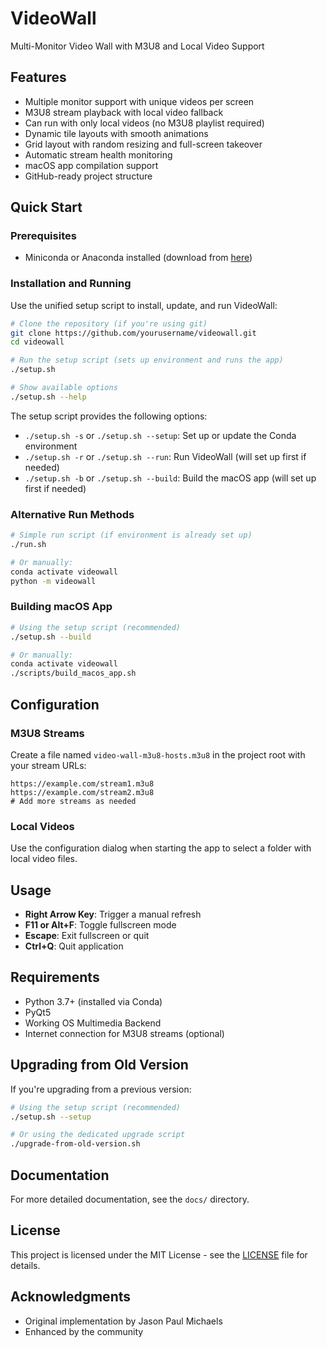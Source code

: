 # VideoWall

Multi-Monitor Video Wall with M3U8 and Local Video Support

## Features

- Multiple monitor support with unique videos per screen
- M3U8 stream playback with local video fallback
- Can run with only local videos (no M3U8 playlist required)
- Dynamic tile layouts with smooth animations
- Grid layout with random resizing and full-screen takeover
- Automatic stream health monitoring
- macOS app compilation support
- GitHub-ready project structure

## Quick Start

### Prerequisites

- Miniconda or Anaconda installed (download from [here](https://docs.conda.io/en/latest/miniconda.html))

### Installation and Running

Use the unified setup script to install, update, and run VideoWall:

```bash
# Clone the repository (if you're using git)
git clone https://github.com/yourusername/videowall.git
cd videowall

# Run the setup script (sets up environment and runs the app)
./setup.sh

# Show available options
./setup.sh --help
```

The setup script provides the following options:
- `./setup.sh -s` or `./setup.sh --setup`: Set up or update the Conda environment
- `./setup.sh -r` or `./setup.sh --run`: Run VideoWall (will set up first if needed)
- `./setup.sh -b` or `./setup.sh --build`: Build the macOS app (will set up first if needed)

### Alternative Run Methods

```bash
# Simple run script (if environment is already set up)
./run.sh

# Or manually:
conda activate videowall
python -m videowall
```

### Building macOS App

```bash
# Using the setup script (recommended)
./setup.sh --build

# Or manually:
conda activate videowall
./scripts/build_macos_app.sh
```

## Configuration

### M3U8 Streams

Create a file named `video-wall-m3u8-hosts.m3u8` in the project root with your stream URLs:

```
https://example.com/stream1.m3u8
https://example.com/stream2.m3u8
# Add more streams as needed
```

### Local Videos

Use the configuration dialog when starting the app to select a folder with local video files.

## Usage

- **Right Arrow Key**: Trigger a manual refresh
- **F11 or Alt+F**: Toggle fullscreen mode
- **Escape**: Exit fullscreen or quit
- **Ctrl+Q**: Quit application

## Requirements

- Python 3.7+ (installed via Conda)
- PyQt5
- Working OS Multimedia Backend
- Internet connection for M3U8 streams (optional)

## Upgrading from Old Version

If you're upgrading from a previous version:

```bash
# Using the setup script (recommended)
./setup.sh --setup

# Or using the dedicated upgrade script
./upgrade-from-old-version.sh
```

## Documentation

For more detailed documentation, see the `docs/` directory.

## License

This project is licensed under the MIT License - see the [LICENSE](LICENSE) file for details.

## Acknowledgments

- Original implementation by Jason Paul Michaels
- Enhanced by the community